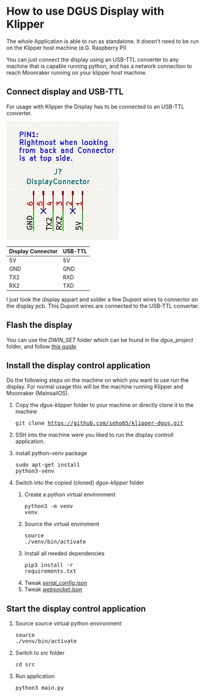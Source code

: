 How to use DGUS Display with Klipper
==================================
The whole Application is able to run as standalone. It doesn't need to be run on the Klipper host machine (e.G. Raspberry PI)

You can just connect the display using an USB-TTL converter to any machine that is capable running python, and has a network connection to reach Moonraker running on your klipper host machine.


Connect display and USB-TTL
---------------------------
For usage with Klipper the Display has to be connected to an USB-TTL converter.

![Display Connector Pinout](img/DisplayConnector_PinOut.png)

| Display Connector | USB-TTL |
|-------------------|---------|
| 5V                | 5V      |
| GND               | GND     |
| TX2               | RXD     |
| RX2               | TXD     |

I just took the display appart and solder a few Dupont wires to connector on the display pcb. This Dupont wires are connected to the USB-TTL converter.


Flash the display
-----------------

You can use the *DWIN_SET* folder which can be found in the *dgus_project* folder, and follow [this guide](https://github.com/seho85/python-dgus/wiki/Flash-Display#microsd)


Install the display control application
---------------------------------------
Do the following steps on the machine on which you want to use run the display. 
For normal usage this will be the machine running Klipper and Moonraker (MainsailOS).

1)  Copy the *dgus-klipper* folder to your machine or directly clone it to the machine <pre>git clone https://github.com/seho85/klipper-dgus.git</pre>
2)  SSH into the machine were you liked to run the display controll application.
3) install python-venv package <pre>sudo apt-get install python3-venv</pre> 
4)  Switch into the copied (cloned) *dgus-klipper* folder
   
    1)  Create a python virtual environment <pre>python3 -m venv venv</pre>
    2)  Source the virtual enviroment <pre>source ./venv/bin/activate</pre>
    3)  Install all needed dependencies <pre>pip3 install -r requirements.txt</pre>
    4)  Tweak  [*serial_config.json*](config_files/serial_config_json.md)
    5)  Tweak [*websocket.json*](config_files/websocket_json.md)


Start the display control application
-------------------------------------

1)  Source source virtual python environment<pre>source ./venv/bin/activate</pre>
2)  Switch to *src* folder <pre>cd src</pre>
3)  Run application <pre>python3 main.py</pre>